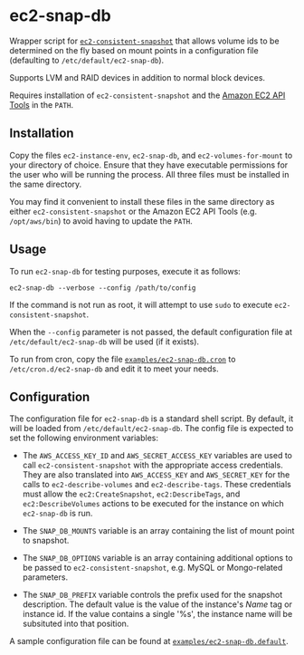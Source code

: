 # ec2-snap-db

Wrapper script for [`ec2-consistent-snapshot`](https://github.com/alestic/ec2-consistent-snapshot)
that allows volume ids to be determined on the fly based on mount points in a
configuration file (defaulting to `/etc/default/ec2-snap-db`).

Supports LVM and RAID devices in addition to normal block devices.

Requires installation of `ec2-consistent-snapshot` and the
[Amazon EC2 API Tools](https://aws.amazon.com/developertools/351) in the
`PATH`.

## Installation
Copy the files `ec2-instance-env`, `ec2-snap-db`, and `ec2-volumes-for-mount`
to your directory of choice. Ensure that they have executable permissions for
the user who will be running the process. All three files must be installed in
the same directory.

You may find it convenient to install these files in the same directory as
either `ec2-consistent-snapshot` or the Amazon EC2 API Tools (e.g.
`/opt/aws/bin`) to avoid having to update the `PATH`.

## Usage

To run `ec2-snap-db` for testing purposes, execute it as follows:

```
ec2-snap-db --verbose --config /path/to/config
```

If the command is not run as root, it will attempt to use `sudo` to execute
`ec2-consistent-snapshot`.

When the `--config` parameter is not passed, the default configuration file at
`/etc/default/ec2-snap-db` will be used (if it exists).

To run from cron, copy the file [`examples/ec2-snap-db.cron`](examples/ec2-snap-db.cron) to
`/etc/cron.d/ec2-snap-db` and edit it to meet your needs.

## Configuration

The configuration file for `ec2-snap-db` is a standard shell script. By
default, it will be loaded from `/etc/default/ec2-snap-db`. The config file is
expected to set the following environment variables:

* The `AWS_ACCESS_KEY_ID` and `AWS_SECRET_ACCESS_KEY` variables are used to call
  `ec2-consistent-snapshot` with the appropriate access credentials. They are
  also translated into `AWS_ACCESS_KEY` and `AWS_SECRET_KEY` for the calls to
  `ec2-describe-volumes` and `ec2-describe-tags`. These credentials must allow
  the `ec2:CreateSnapshot`, `ec2:DescribeTags`, and `ec2:DescribeVolumes` actions
  to be executed for the instance on which `ec2-snap-db` is run.

* The `SNAP_DB_MOUNTS` variable is an array containing the list of mount point to
  snapshot.

* The `SNAP_DB_OPTIONS` variable is an array containing additional options to be
  passed to `ec2-consistent-snapshot`, e.g. MySQL or Mongo-related parameters.

* The `SNAP_DB_PREFIX` variable controls the prefix used for the snapshot
  description. The default value is the value of the instance's _Name_ tag or
  instance id. If the value contains a single '%s', the instance name will be
  subsituted into that position.

A sample configuration file can be found at [`examples/ec2-snap-db.default`](examples/ec2-snap-db.default).
